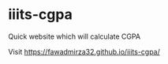 # iiits-cgpa
Quick website which will calculate CGPA

Visit https://fawadmirza32.github.io/iiits-cgpa/

